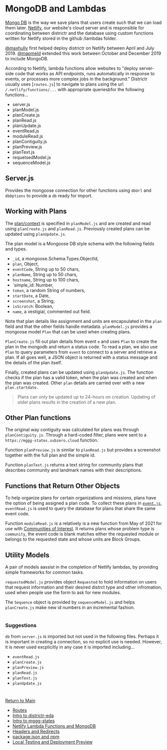 # MongoDB and Lambdas

[Mongo DB] is the way we save plans that users create such that we can
load them later. [Netlify], our website's cloud server and is
responsible for coordinating between districtr and the database using
custom functions written for Netlify stored in the github /lambdas
folder.

[@maxhully] first helped deploy districtr on Netlify between April
and July 2019. [@mapmeld] extended this work between October and
December 2019 to include MongoDB.

According to Netlify, lambda functions allow websites to
"deploy server-side code that works as API endpoints, runs automatically
in response to events, or processes more complex jobs in the
background." Districtr usually uses [`routes.js`] to navigate to plans
using the url `/.netlify/functions/...` with appropriate queriesbfor the
following functions...

- server.js
- planModel.js
- planCreate.js
- planRead.js
- planUpdate.js
- eventRead.js
- moduleRead.js
- planContiguity.js
- planPreview.js
- planText.js
- requetsedModel.js
- sequenceModel.js

## Server.js

Provides the mongoose connection for other functions using `dbUrl` and
`dbOptions` to provide a `db` ready for import.

## Working with Plans

The [plan/context] is specified in `planModel.js` and are created and
read using `planCreate.js` and `planRead.js`. Previously created plans
can be updated using `planUpdate.js`.

The plan model is a Mongoose DB style schema with the following
fields and types. 

- `_id`, a mongoose.Schema.Types.ObjectId,
- `plan`, Object,
- `eventCode`, String up to 50 chars,
- `planName`, String up to 50 chars,
- `hostname`, String up to 100 chars,
- `simple_id: Number,
- `token`, a random String of numbers,
- `startDate`, a Date,
- `screenshot`, a String,
- `isScratch`: Boolean,
- `name`, a vestigial, commented out field. 

Note that plan details like assignment and units are encapsulated in
the `plan` field and that the other fields handle metadata.
`planModel.js` provides a mongoose model `Plan` that can be used when
creating plans.

`PlanCreate.js` fill out plan details from event `e` and uses `Plan` 
to create the plan in the mongodb and return a status code. To read a
plan, we also use `Plan` to query parameters from `event` to connect to
a server and retrieve a plan. If all goes well, a JSON object is
returned with a status message and the details of the plan itself. 

Finally, created plans can be updated using `planUpdate.js`. The
function checks if the plan has a valid token, when the plan was created
and when the plan was created. Other `plan` details are carried over
with a new `plan.startdate.`

> Plans can only be updated up to 24-hours on creation. Updating of
older plans results in the creation of a new plan.

## Other Plan functions

The original way contiguity was calculated for plans was through
`planContiguity.js`. Through a hard-coded filter, plans were sent to a
`https://mggg-states.subzero.cloud` function.

Function `planPreview.js` is similar to `planRead.js` but provides a
screenshot together with the full plan and the simple id. 

Function `planText.js` returns a text string for community plans that
describes community and landmark names with their descriptions. 

## Functions that Return Other Objects

To help organize plans for certain organizations and missions, plans
have the option of being assigned a plan code. To collect these plans in
[`event.js`], `eventRead.js` is used to query the database for plans that
share the same event code.

Function `moduleRead.js` is a relatively is a new function from May of
2021 for use with [Communities of Interest]. It returns plans whose
problem type is `community`, the event code is blank matches either the
requested module or belongs to the requested state and whose units are
Block Groups. 

## Utility Models

A pair of models aassist in the completion of Netlify lambdas, by
providing simple frameworks for common tasks. 

`requestedModel.js` provides object `Requested` to hold information on
users that request information and their desired distrct type and other
infromation, used when people use the form to ask for new modules. 

The `Sequence` object is provided by `sequenceModel.js` and helps
`planCreate.js` make new id numbers in an incremental fashion.

# #

### Suggestions

`db` from `server.js` is imported but not used in the following files.
Perhaps it is important in creating a connection, so no explicit use is
needed. However, it is never used excplicitly in any case it is
imported including... 
- `eventRead.js`
- `planCreate.js`
- `planPreview.js`
- `planRead.js`
- `planText.js`
- `planUpdate.js`

# #

[Return to Main](../README.md)
- [Routes](./09deployment/routes.md)
- [Intro to districtr-eda](./09deployment/districtreda.md)
- [Intro to mggg-states](./09deployment/districtreda.md)
- [Netlify Lambda Functions and MongoDB](./09deployment/mongolambdas.md)
- [Headers and Redirects](./09deployment/headersredirects.md)
- [package.json and npm](./09deployment/package.md)
- [Local Testing and Deployment Preview](./09deployment/localpreview.md)

[@maxhully]: http://github.com/maxhully
[@mapmeld]: http://github.com/mapmeld

[plan/context]: ../01contextplan/plancontext.md
[Communities of Interest]: ../05landmarks/coi.md
[`event.js`]: ../08events/event.md

[Netlify]: https://www.netlify.com/
[Mongo DB]: https://www.mongodb.com/
